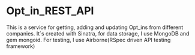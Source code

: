 # Opt_in_REST_API
This is a service for getting, adding and updating Opt_ins from different companies. It`s created with Sinatra, for data storage, I use MongoDB and gem mongoid.
For testing, I use Airborne(RSpec driven API testing framework)
